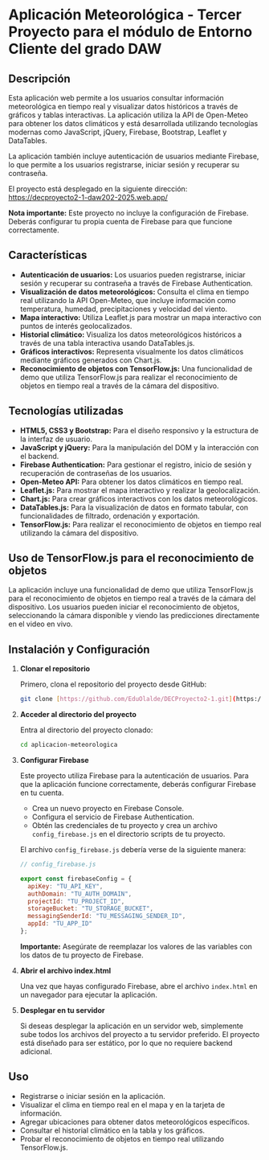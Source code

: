 # Aplicación Meteorológica - Tercer Proyecto para el módulo de Entorno Cliente del grado DAW

## Descripción

Esta aplicación web permite a los usuarios consultar información meteorológica en tiempo real y visualizar datos históricos a través de gráficos y tablas interactivas. La aplicación utiliza la API de Open-Meteo para obtener los datos climáticos y está desarrollada utilizando tecnologías modernas como JavaScript, jQuery, Firebase, Bootstrap, Leaflet y DataTables.

La aplicación también incluye autenticación de usuarios mediante Firebase, lo que permite a los usuarios registrarse, iniciar sesión y recuperar su contraseña.

El proyecto está desplegado en la siguiente dirección: https://decproyecto2-1-daw202-2025.web.app/

**Nota importante:** Este proyecto no incluye la configuración de Firebase. Deberás configurar tu propia cuenta de Firebase para que funcione correctamente.

## Características

*   **Autenticación de usuarios:** Los usuarios pueden registrarse, iniciar sesión y recuperar su contraseña a través de Firebase Authentication.
*   **Visualización de datos meteorológicos:** Consulta el clima en tiempo real utilizando la API Open-Meteo, que incluye información como temperatura, humedad, precipitaciones y velocidad del viento.
*   **Mapa interactivo:** Utiliza Leaflet.js para mostrar un mapa interactivo con puntos de interés geolocalizados.
*   **Historial climático:** Visualiza los datos meteorológicos históricos a través de una tabla interactiva usando DataTables.js.
*   **Gráficos interactivos:** Representa visualmente los datos climáticos mediante gráficos generados con Chart.js.
*   **Reconocimiento de objetos con TensorFlow.js:** Una funcionalidad de demo que utiliza TensorFlow.js para realizar el reconocimiento de objetos en tiempo real a través de la cámara del dispositivo.

## Tecnologías utilizadas

*   **HTML5, CSS3 y Bootstrap:** Para el diseño responsivo y la estructura de la interfaz de usuario.
*   **JavaScript y jQuery:** Para la manipulación del DOM y la interacción con el backend.
*   **Firebase Authentication:** Para gestionar el registro, inicio de sesión y recuperación de contraseñas de los usuarios.
*   **Open-Meteo API:** Para obtener los datos climáticos en tiempo real.
*   **Leaflet.js:** Para mostrar el mapa interactivo y realizar la geolocalización.
*   **Chart.js:** Para crear gráficos interactivos con los datos meteorológicos.
*   **DataTables.js:** Para la visualización de datos en formato tabular, con funcionalidades de filtrado, ordenación y exportación.
*   **TensorFlow.js:** Para realizar el reconocimiento de objetos en tiempo real utilizando la cámara del dispositivo.

## Uso de TensorFlow.js para el reconocimiento de objetos

La aplicación incluye una funcionalidad de demo que utiliza TensorFlow.js para el reconocimiento de objetos en tiempo real a través de la cámara del dispositivo. Los usuarios pueden iniciar el reconocimiento de objetos, seleccionando la cámara disponible y viendo las predicciones directamente en el video en vivo.

## Instalación y Configuración

1.  **Clonar el repositorio**

    Primero, clona el repositorio del proyecto desde GitHub:

    ```bash
    git clone [https://github.com/EduOlalde/DECProyecto2-1.git](https://github.com/EduOlalde/DECProyecto2-1.git)
    ```

2.  **Acceder al directorio del proyecto**

    Entra al directorio del proyecto clonado:

    ```bash
    cd aplicacion-meteorologica
    ```

3.  **Configurar Firebase**

    Este proyecto utiliza Firebase para la autenticación de usuarios. Para que la aplicación funcione correctamente, deberás configurar Firebase en tu cuenta.

    *   Crea un nuevo proyecto en Firebase Console.
    *   Configura el servicio de Firebase Authentication.
    *   Obtén las credenciales de tu proyecto y crea un archivo `config_firebase.js` en el directorio scripts de tu proyecto.

    El archivo `config_firebase.js` debería verse de la siguiente manera:

    ```javascript
    // config_firebase.js

    export const firebaseConfig = {
      apiKey: "TU_API_KEY",
      authDomain: "TU_AUTH_DOMAIN",
      projectId: "TU_PROJECT_ID",
      storageBucket: "TU_STORAGE_BUCKET",
      messagingSenderId: "TU_MESSAGING_SENDER_ID",
      appId: "TU_APP_ID"
    };
    ```

    **Importante:** Asegúrate de reemplazar los valores de las variables con los datos de tu proyecto de Firebase.

4.  **Abrir el archivo index.html**

    Una vez que hayas configurado Firebase, abre el archivo `index.html` en un navegador para ejecutar la aplicación.


5.  **Desplegar en tu servidor**

    Si deseas desplegar la aplicación en un servidor web, simplemente sube todos los archivos del proyecto a tu servidor preferido. El proyecto está diseñado para ser estático, por lo que no requiere backend adicional.

## Uso

*   Registrarse o iniciar sesión en la aplicación.
*   Visualizar el clima en tiempo real en el mapa y en la tarjeta de información.
*   Agregar ubicaciones para obtener datos meteorológicos específicos.
*   Consultar el historial climático en la tabla y los gráficos.
*   Probar el reconocimiento de objetos en tiempo real utilizando TensorFlow.js.